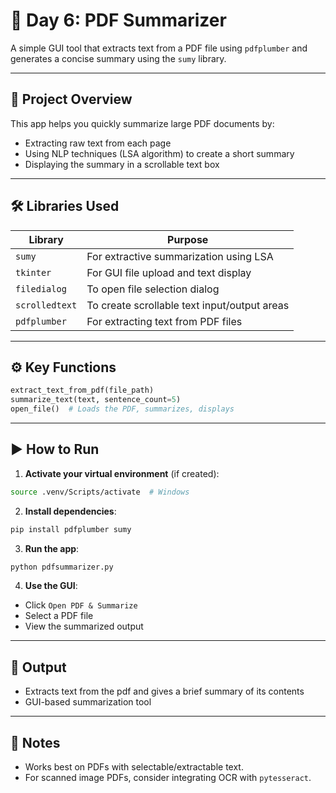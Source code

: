 # 📄 Day 6: PDF Summarizer

A simple GUI tool that extracts text from a PDF file using `pdfplumber` and generates a concise summary using the `sumy` library.

---

## 🧠 Project Overview

This app helps you quickly summarize large PDF documents by:
- Extracting raw text from each page
- Using NLP techniques (LSA algorithm) to create a short summary
- Displaying the summary in a scrollable text box

---

## 🛠️ Libraries Used

| Library        | Purpose                                      |
| -------------- | -------------------------------------------- |
| `sumy`         | For extractive summarization using LSA       |
| `tkinter`      | For GUI file upload and text display         |
| `filedialog`   | To open file selection dialog                |
| `scrolledtext` | To create scrollable text input/output areas |
| `pdfplumber`   | For extracting text from PDF files           |   

---

## ⚙️ Key Functions

```python
extract_text_from_pdf(file_path)
summarize_text(text, sentence_count=5)
open_file()  # Loads the PDF, summarizes, displays
```

---

## ▶️ How to Run

1. **Activate your virtual environment** (if created):

```bash
source .venv/Scripts/activate  # Windows
```

2. **Install dependencies**:

```bash
pip install pdfplumber sumy
```

3. **Run the app**:

```bash
python pdfsummarizer.py
```

4. **Use the GUI**:

* Click `Open PDF & Summarize`
* Select a PDF file
* View the summarized output

---

## 📂 Output

* Extracts text from the pdf and gives a brief summary of its contents
* GUI-based summarization tool

---

## 📌 Notes

* Works best on PDFs with selectable/extractable text.
* For scanned image PDFs, consider integrating OCR with `pytesseract`.

```


